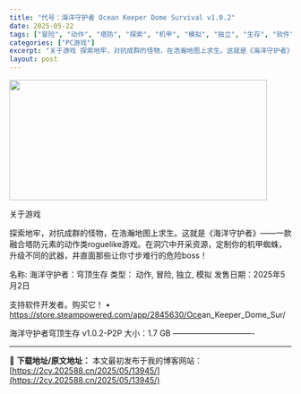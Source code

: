 ```yaml
---
title: "代号：海洋守护者 Ocean Keeper Dome Survival v1.0.2"
date: 2025-05-22
tags: ["冒险", "动作", "塔防", "探索", "机甲", "模拟", "独立", "生存", "软件"]
categories: ["PC游戏"]
excerpt: "关于游戏 探索地牢，对抗成群的怪物，在浩瀚地图上求生。这就是《海洋守护者》——一款融合塔防元素的动作类roguelike游戏。在洞穴中开采资源，定制你的机甲蜘蛛，升级不同的武器，并直面那些让你寸步难行的危险boss！ 名称: 海洋守护者：穹顶生存 类型： 动作, 冒险, 独立, 模拟 发售日期：20&hellip;"
layout: post
---
```


<img src="https://2cy.202588.cn/wp-content/uploads/2025/05/2025052207154052.webp" alt="" width="460" height="215" class="aligncenter size-full wp-image-13915" />

关于游戏

探索地牢，对抗成群的怪物，在浩瀚地图上求生。这就是《海洋守护者》——一款融合塔防元素的动作类roguelike游戏。在洞穴中开采资源，定制你的机甲蜘蛛，升级不同的武器，并直面那些让你寸步难行的危险boss！

名称: 海洋守护者：穹顶生存
类型： 动作, 冒险, 独立, 模拟
发售日期：2025年5月2日

支持软件开发者。购买它！
• https://store.steampowered.com/app/2845630/Oce ​​an_Keeper_Dome_Sur/

海洋守护者穹顶生存 v1.0.2-P2P
大小：1.7 GB
——————————- 

---
📖 **下载地址/原文地址：** 本文最初发布于我的博客网站：[https://2cy.202588.cn/2025/05/13945/](https://2cy.202588.cn/2025/05/13945/)
